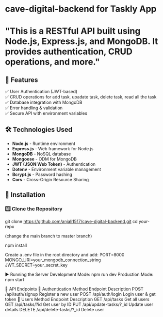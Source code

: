 # cave-digital-backend for Taskly App
# "This is a RESTful API built using Node.js, Express.js, and MongoDB. It provides authentication, CRUD operations, and more."

## 🚀 Features
✅ User Authentication (JWT-based)  
✅ CRUD operations for add task, upadate task, delete task, read all the task  
✅ Database integration with MongoDB  
✅ Error handling & validation  
✅ Secure API with environment variables  

## 🛠️ Technologies Used

- **Node.js** - Runtime environment  
- **Express.js** - Web framework for Node.js  
- **MongoDB** - NoSQL database  
- **Mongoose** - ODM for MongoDB  
- **JWT (JSON Web Token)** - Authentication  
- **Dotenv** - Environment variable management  
- **Bcrypt.js** - Password hashing  
- **Cors** - Cross-Origin Resource Sharing

 ## 🔧 Installation

### 1️⃣ Clone the Repository

git clone https://github.com/anjali1517/cave-digital-backend.git
cd your-repo

(change the main branch to master branch)

npm install

Create a .env file in the root directory and add:
PORT=8000
MONGO_URI=your_mongodb_connection_string
JWT_SECRET=your_secret_key

▶️ Running the Server
Development Mode: npm run dev
Production Mode: npm start

📌 API Endpoints
🔹 Authentication
Method	Endpoint	Description
POST	/api/auth/signup	Register a new user
POST	/api/auth/login	Login user & get token
🔹 Users
Method	Endpoint	Description
GET	/api/tasks	Get all users
GET	/api/tasks/?id	Get user by ID
PUT	/api/update-tasks/?_id	Update user details
DELETE	/api/delete-tasks/?_id	Delete user
